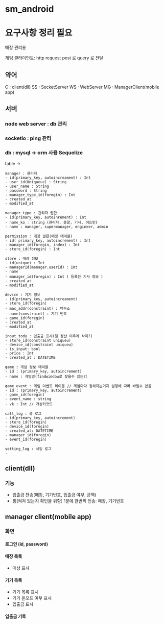# sm_android

# 요구사항 정리 필요

매장 관리용

게임 클라이언트: http request post 로 query 로 전달

## 약어

C : client(dll)
SS : SocketServer
WS : WebServer
MG : ManagerClient(mobile app)



## 서버 
### node web server : db 관리 

### socketio : ping 관리

### db : mysql -> orm 사용 Sequelize

  table -> 
    
    manager : 관리자 
    - id(primary_key, autoincreament) : Int
    - user_id(Uniqueue) : String
    - user_name : String
    - password : String
    - manager_type_id(foregin) : Int
    - created_at
    - modified_at

    manager_type : 관리자 권한
    - id(primary_key, autoinrement) : Int
    - name_ko : string (관리자, 총괄, 기사, 어드민)
    - name : manager, supermanager, engineer, admin
    
    permission : 매장 권한(매핑 테이블)
    - id( primary_key, autoincrement) : Int
    - manager_id(foregin, index) : Int
    - store_id(foregin) : Int
    
    store : 매장 정보
    - id(unique) : Int
    - managerId(manager.userId) : Int
    - name
    - manager_id(foregin) : Int ( 등록한 기사 정보 )
    - created_at
    - modified_at
            
    device : 기기 정보
    - id(primary_key, autoincreament)
    - store_id(foregin)
    - mac_addr(constraint) : 맥주소
    - name(constraint) : 기기 번호
    - game_id(foregin)
    - created_at
    - modified_at

    inout_tody : 입출금 표시(일 정산 이후에 삭제?)
    - store_id(constraint uniqueu)
    - device_id(constraint uniqueu)
    - is_input: bool
    - price : Int
    - created_at : DATETIME
   
    game : 게임 정보 테이블
    - id : (primary_key, autoincrement)
    - name : 게임명(findwindow로 찾을수 있는?)
    
    game_event : 게임 이벤트 테이블 // 게임마다 정해지는거지 설정에 따라 바뀔수 없음
    - id : (primary_key, autoincrement)
    - game_id(foregin)
    - event_name : string
    - vk : Int // 가상키코드
    
    call_log : 콜 로그
    - id(primary_key, autoincrement)
    - store_id(foregin)
    - device_id(foregin)
    - created_at: DATETIME
    - manager_id(foregin)
    - event_id(foregin)
    
    setting_log : 세팅 로그
    - 
    
## client(dll)

### 기능 

- 입출금 전송(매장, 기기번호, 입출금 여부, 금액)
- 핑(켜져 있는지 확인을 위함) 1분에 한번씩 전송: 매장, 기기번호

## manager client(mobile app)  

### 화면 

#### 로그인 (id, password)

#### 매장 목록
  - 매상 표시
#### 기기 목록
  - 기기 목록 표시
  - 기기 온오프 여부 표시
  - 입출금 표시

#### 입출금 기록






